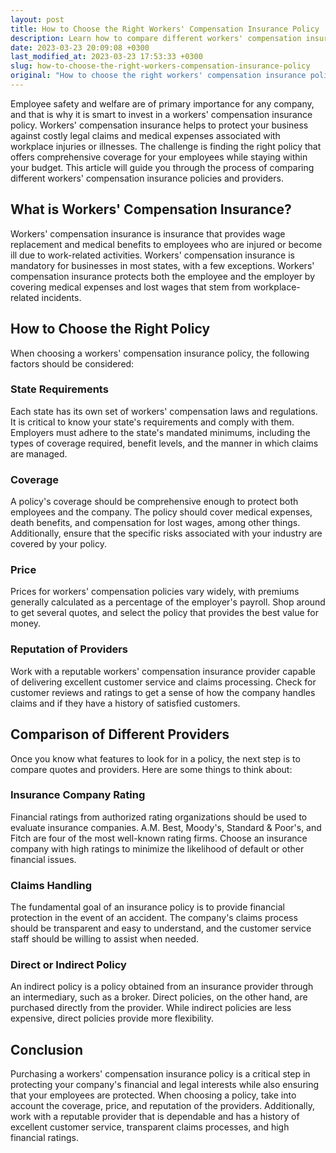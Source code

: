 ```yaml
---
layout: post
title: How to Choose the Right Workers' Compensation Insurance Policy
description: Learn how to compare different workers' compensation insurance policies and providers to find the best coverage for your business.
date: 2023-03-23 20:09:08 +0300
last_modified_at: 2023-03-23 17:53:33 +0300
slug: how-to-choose-the-right-workers-compensation-insurance-policy
original: "How to choose the right workers' compensation insurance policy: Comparison of different policies and providers."
---
```

Employee safety and welfare are of primary importance for any company, and that is why it is smart to invest in a workers' compensation insurance policy. Workers' compensation insurance helps to protect your business against costly legal claims and medical expenses associated with workplace injuries or illnesses. The challenge is finding the right policy that offers comprehensive coverage for your employees while staying within your budget. This article will guide you through the process of comparing different workers' compensation insurance policies and providers.

## What is Workers' Compensation Insurance?

Workers' compensation insurance is insurance that provides wage replacement and medical benefits to employees who are injured or become ill due to work-related activities. Workers' compensation insurance is mandatory for businesses in most states, with a few exceptions. Workers' compensation insurance protects both the employee and the employer by covering medical expenses and lost wages that stem from workplace-related incidents.

## How to Choose the Right Policy

When choosing a workers' compensation insurance policy, the following factors should be considered:

### State Requirements

Each state has its own set of workers' compensation laws and regulations. It is critical to know your state's requirements and comply with them. Employers must adhere to the state's mandated minimums, including the types of coverage required, benefit levels, and the manner in which claims are managed.

### Coverage

A policy's coverage should be comprehensive enough to protect both employees and the company. The policy should cover medical expenses, death benefits, and compensation for lost wages, among other things. Additionally, ensure that the specific risks associated with your industry are covered by your policy.

### Price

Prices for workers' compensation policies vary widely, with premiums generally calculated as a percentage of the employer's payroll. Shop around to get several quotes, and select the policy that provides the best value for money.

### Reputation of Providers

Work with a reputable workers' compensation insurance provider capable of delivering excellent customer service and claims processing. Check for customer reviews and ratings to get a sense of how the company handles claims and if they have a history of satisfied customers.

## Comparison of Different Providers

Once you know what features to look for in a policy, the next step is to compare quotes and providers. Here are some things to think about:

### Insurance Company Rating

Financial ratings from authorized rating organizations should be used to evaluate insurance companies. A.M. Best, Moody's, Standard & Poor's, and Fitch are four of the most well-known rating firms. Choose an insurance company with high ratings to minimize the likelihood of default or other financial issues.

### Claims Handling

The fundamental goal of an insurance policy is to provide financial protection in the event of an accident. The company's claims process should be transparent and easy to understand, and the customer service staff should be willing to assist when needed.

### Direct or Indirect Policy

An indirect policy is a policy obtained from an insurance provider through an intermediary, such as a broker. Direct policies, on the other hand, are purchased directly from the provider. While indirect policies are less expensive, direct policies provide more flexibility.

## Conclusion

Purchasing a workers' compensation insurance policy is a critical step in protecting your company's financial and legal interests while also ensuring that your employees are protected. When choosing a policy, take into account the coverage, price, and reputation of the providers. Additionally, work with a reputable provider that is dependable and has a history of excellent customer service, transparent claims processes, and high financial ratings.